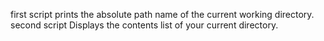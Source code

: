 first script prints the absolute path name of the current working directory.
second script Displays the contents list of your current directory.
